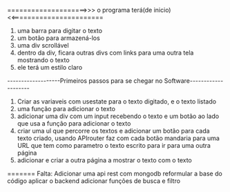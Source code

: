 ====================>>> o programa terá(de inicio)<<======================= 
1. uma barra para digitar o texto
2. um botão para armazená-los
3. uma div scrollável
4. dentro da div, ficara outras divs com links para uma outra tela mostrando o texto
5. ele terá um estilo claro


-------------------Primeiros passos para se chegar no Software--------------------
1. Criar as variaveis com usestate para o texto digitado, e o texto listado
2. uma função para adicionar o texto
3. adicionar uma div com um input recebendo o texto e um botão ao lado que usa a função para adicionar o texto
4. criar uma ul que percorre os textos e adicionar um botão para cada texto criado, usando APIrouter faz com cada botão mandaria para uma URL que tem
como parametro o texto escrito para ir para uma outra página
5. adicionar e criar a outra página a mostrar o texto com o texto

=======
Falta:
Adicionar uma api rest com mongodb
reformular a base do código
aplicar o backend
adicionar funções de busca e filtro
